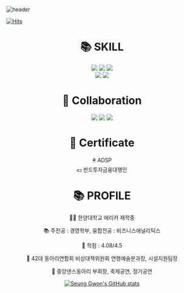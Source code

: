 ![header](https://capsule-render.vercel.app/api?type=waving&color=99afc2&text=Welcome%20to%20Seung%20Gwon's%20GitHub%20👋&animation=twinkling&fontSize=35&fontAlignY=40&fontAlign=65&height=250)

[![Hits](https://hits.seeyoufarm.com/api/count/incr/badge.svg?url=https%3A%2F%2Fgithub.com%2FSeungGwonRyu&count_bg=%231A7870&title_bg=%23625C9E&icon=sparkpost.svg&icon_color=%23E7E7E7&title=hits&edge_flat=false)](https://hits.seeyoufarm.com)

<div align=center><h1>📚 SKILL</h1></div>
<div align=center> 
<img src="https://img.shields.io/badge/python-3776AB?style=for-the-badge&logo=python&logoColor=white">
<img src="https://img.shields.io/badge/R-276DC3?style=for-the-badge&logo=R&logoColor=white">
<img src="https://img.shields.io/badge/GitHub-181717?style=for-the-badge&logo=GitHub&logoColor=white">
<br>
<div align=center> 
<img src="https://img.shields.io/badge/Excel-217346?style=for-the-badge&logo=MicrosoftExcel&logoColor=white">
<img src="https://img.shields.io/badge/Power Point-B7472A?style=for-the-badge&logo=MicrosoftPowerPoint&logoColor=white">

<div align=center><h1>📱 Collaboration</h1></div>
<div align=center> 
<img src="https://img.shields.io/badge/Slack-4A154B?style=for-the-badge&logo=Slack&logoColor=white">
<img src="https://img.shields.io/badge/Notion-000000?style=for-the-badge&logo=Notion&logoColor=white">
<img src="https://img.shields.io/badge/Discord-5865F2?style=for-the-badge&logo=Discord&logoColor=white">
<br>


</head>
<body>
  <div>
    <h1>📖 Certificate</h1>
  </div>
  <div class="certificate-info">
    🖲️ ADSP<br>
    💵 펀드투자금융대행인
  </div>
</body>
</html>


</head>
<body>
  <div>
    <h1>📚 PROFILE</h1>
  </div>
  <div class="profile-info">
    <p> 🧑‍🎓 한양대학교 에리카 재학중</p>
    <p> 📚 주전공 : 경영학부, 융합전공 : 비즈니스애널리틱스</p>
    <p> 📖 학점 : 4.08/4.5</p>
    <p> 👦 42대 동아리연합회 비상대책위원회 연행예술분과장, 시설지원팀장</p>
    <p> 🕺 중앙댄스동아리 부회장, 축제공연, 정기공연</p>
    
  </div>
</body>
</html>

  
[![Seung Gwon's GitHub stats](https://github-readme-stats.vercel.app/api?username=SeungGwonRyu&include_all_commits=true&theme=nord&hide_border=true&count_private=true)](https://github.com/jiholee0/github-readme-stats)

